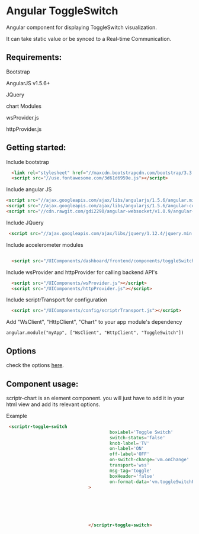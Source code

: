 # Angular ToggleSwitch 
 
  Angular component for displaying ToggleSwitch visualization.
  
  It can take static value or be synced to a Real-time Communication. 

## Requirements:

  Bootstrap
  
  AngularJS v1.5.6+
  
  JQuery
  
  chart Modules
  
  wsProvider.js
  
  httpProvider.js
  
## Getting started:

  Include bootstrap
   
  ```html
    <link rel="stylesheet" href="//maxcdn.bootstrapcdn.com/bootstrap/3.3.7/css/bootstrap.min.css" integrity="sha384-BVYiiSIFeK1dGmJRAkycuHAHRg32OmUcww7on3RYdg4Va+PmSTsz/K68vbdEjh4u" crossorigin="anonymous">
    <script src="//use.fontawesome.com/3d61d6959e.js"></script>
  ```

  Include angular JS
  
  ```html
  <script src="//ajax.googleapis.com/ajax/libs/angularjs/1.5.6/angular.min.js"></script>
  <script src="//ajax.googleapis.com/ajax/libs/angularjs/1.5.6/angular-cookies.js"></script>
  <script src="//cdn.rawgit.com/gdi2290/angular-websocket/v1.0.9/angular-websocket.min.js"></script>
  ```

  Include JQuery
  
  ```html
   <script src="//ajax.googleapis.com/ajax/libs/jquery/1.12.4/jquery.min.js"></script>
  ```

  Include accelerometer modules
   
  ```html

    <script src="/UIComponents/dashboard/frontend/components/toggleSwitch/toggle_switch.js"></script>
  ```

  Include wsProvider and httpProvider for calling backend API's
  
  ```html
    <script src="/UIComponents/wsProvider.js"></script>
    <script src="/UIComponents/httpProvider.js"></script>
  ```
  
  Include scriptrTransport for configuration
  
  ```html
    <script src="/UIComponents/config/scriptrTransport.js"></script>
  ```
  
  Add "WsClient", "HttpClient", "Chart" to your app module's dependency
  
  ```
  angular.module("myApp", ["WsClient", "HttpClient", "ToggleSwitch"])
  ```
  
## Options 
 check the options [here](./properties.md).


  
## Component usage:

scriptr-chart is an element component. you will just have to add it in your html view and add its relevant options.

Example

 ```html
  <scriptr-toggle-switch
										boxLabel='Toggle Switch'
										switch-status='false'
										knob-label='TV'
										on-label='ON'
										off-label='OFF'
										on-switch-change='vm.onChange'
										transport='wss'
										msg-tag='toggle'
										boxHeader='false'
                                  		on-format-data='vm.toggleSwitchFormatData3'
                           		>
                                
                                   
 
 
          
                    
                                </scriptr-toggle-switch>
  ```


